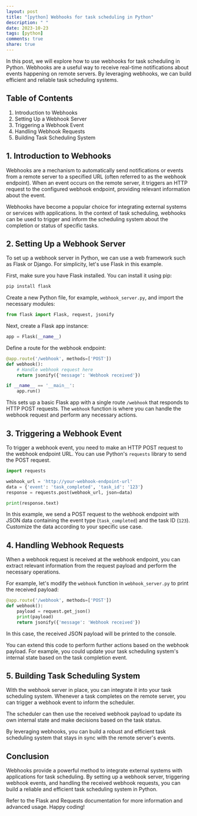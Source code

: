 ```yaml
---
layout: post
title: "[python] Webhooks for task scheduling in Python"
description: " "
date: 2023-10-23
tags: [python]
comments: true
share: true
---
```


In this post, we will explore how to use webhooks for task scheduling in Python. Webhooks are a useful way to receive real-time notifications about events happening on remote servers. By leveraging webhooks, we can build efficient and reliable task scheduling systems.

## Table of Contents
1. Introduction to Webhooks
2. Setting Up a Webhook Server
3. Triggering a Webhook Event
4. Handling Webhook Requests
5. Building Task Scheduling System

## 1. Introduction to Webhooks

Webhooks are a mechanism to automatically send notifications or events from a remote server to a specified URL (often referred to as the webhook endpoint). When an event occurs on the remote server, it triggers an HTTP request to the configured webhook endpoint, providing relevant information about the event.

Webhooks have become a popular choice for integrating external systems or services with applications. In the context of task scheduling, webhooks can be used to trigger and inform the scheduling system about the completion or status of specific tasks.

## 2. Setting Up a Webhook Server

To set up a webhook server in Python, we can use a web framework such as Flask or Django. For simplicity, let's use Flask in this example.

First, make sure you have Flask installed. You can install it using pip:

```python
pip install flask
```

Create a new Python file, for example, `webhook_server.py`, and import the necessary modules:

```python
from flask import Flask, request, jsonify
```

Next, create a Flask app instance:

```python
app = Flask(__name__)
```

Define a route for the webhook endpoint:

```python
@app.route('/webhook', methods=['POST'])
def webhook():
    # Handle webhook request here
    return jsonify({'message': 'Webhook received'})

if __name__ == '__main__':
    app.run()
```

This sets up a basic Flask app with a single route `/webhook` that responds to HTTP POST requests. The `webhook` function is where you can handle the webhook request and perform any necessary actions.

## 3. Triggering a Webhook Event

To trigger a webhook event, you need to make an HTTP POST request to the webhook endpoint URL. You can use Python's `requests` library to send the POST request.

```python
import requests

webhook_url = 'http://your-webhook-endpoint-url'
data = {'event': 'task_completed', 'task_id': '123'}
response = requests.post(webhook_url, json=data)

print(response.text)
```

In this example, we send a POST request to the webhook endpoint with JSON data containing the event type (`task_completed`) and the task ID (`123`). Customize the data according to your specific use case.

## 4. Handling Webhook Requests

When a webhook request is received at the webhook endpoint, you can extract relevant information from the request payload and perform the necessary operations.

For example, let's modify the `webhook` function in `webhook_server.py` to print the received payload:

```python
@app.route('/webhook', methods=['POST'])
def webhook():
    payload = request.get_json()
    print(payload)
    return jsonify({'message': 'Webhook received'})
```

In this case, the received JSON payload will be printed to the console.

You can extend this code to perform further actions based on the webhook payload. For example, you could update your task scheduling system's internal state based on the task completion event.

## 5. Building Task Scheduling System

With the webhook server in place, you can integrate it into your task scheduling system. Whenever a task completes on the remote server, you can trigger a webhook event to inform the scheduler.

The scheduler can then use the received webhook payload to update its own internal state and make decisions based on the task status.

By leveraging webhooks, you can build a robust and efficient task scheduling system that stays in sync with the remote server's events.

## Conclusion

Webhooks provide a powerful method to integrate external systems with applications for task scheduling. By setting up a webhook server, triggering webhook events, and handling the received webhook requests, you can build a reliable and efficient task scheduling system in Python.

Refer to the Flask and Requests documentation for more information and advanced usage. Happy coding!